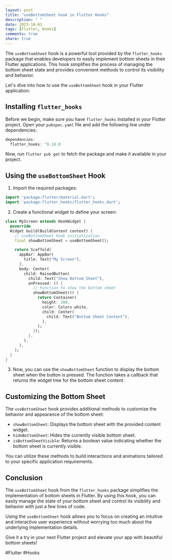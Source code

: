 ```yaml
---
layout: post
title: "useBottomSheet hook in Flutter Hooks"
description: " "
date: 2023-10-01
tags: [Flutter, Hooks]
comments: true
share: true
---
```


The `useBottomSheet` hook is a powerful tool provided by the `flutter_hooks` package that enables developers to easily implement bottom sheets in their Flutter applications. This hook simplifies the process of managing the bottom sheet state and provides convenient methods to control its visibility and behavior.

Let's dive into how to use the `useBottomSheet` hook in your Flutter application:

## Installing `flutter_hooks`

Before we begin, make sure you have `flutter_hooks` installed in your Flutter project. Open your `pubspec.yaml` file and add the following line under dependencies:

```dart
dependencies:
  flutter_hooks: ^0.18.0
```

Now, run `flutter pub get` to fetch the package and make it available in your project.

## Using the `useBottomSheet` Hook

1. Import the required packages:

```dart
import 'package:flutter/material.dart';
import 'package:flutter_hooks/flutter_hooks.dart';
```

2. Create a functional widget to define your screen:

```dart
class MyScreen extends HookWidget {
  @override
  Widget build(BuildContext context) {
    // useBottomSheet hook initialization
    final showBottomSheet = useBottomSheet();

    return Scaffold(
      appBar: AppBar(
        title: Text("My Screen"),
      ),
      body: Center(
        child: RaisedButton(
          child: Text("Show Bottom Sheet"),
          onPressed: () {
            // Function to show the bottom sheet
            showBottomSheet(() {
              return Container(
                height: 200,
                color: Colors.white,
                child: Center(
                  child: Text("Bottom Sheet Content"),
                ),
              );
            });
          },
        ),
      ),
    );
  }
}
```

3. Now, you can use the `showBottomSheet` function to display the bottom sheet when the button is pressed. The function takes a callback that returns the widget tree for the bottom sheet content.

## Customizing the Bottom Sheet

The `useBottomSheet` hook provides additional methods to customize the behavior and appearance of the bottom sheet:

- `showBottomSheet`: Displays the bottom sheet with the provided content widget.
- `hideBottomSheet`: Hides the currently visible bottom sheet.
- `isBottomSheetVisible`: Returns a boolean value indicating whether the bottom sheet is currently visible.

You can utilize these methods to build interactions and animations tailored to your specific application requirements.

## Conclusion

The `useBottomSheet` hook from the `flutter_hooks` package simplifies the implementation of bottom sheets in Flutter. By using this hook, you can easily manage the state of your bottom sheet and control its visibility and behavior with just a few lines of code.

Using the `useBottomSheet` hook allows you to focus on creating an intuitive and interactive user experience without worrying too much about the underlying implementation details.

Give it a try in your next Flutter project and elevate your app with beautiful bottom sheets!

#Flutter #Hooks